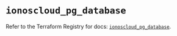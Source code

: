# `ionoscloud_pg_database`

Refer to the Terraform Registry for docs: [`ionoscloud_pg_database`](https://registry.terraform.io/providers/ionos-cloud/ionoscloud/6.4.17/docs/resources/pg_database).
